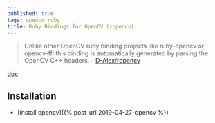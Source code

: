 ```yaml
---
published: true
tags: opencv ruby
title: Ruby Bindings for OpenCV (ropencv)
---
```

> Unlike other OpenCV ruby binding projects like ruby-opencv or opencv-ffi this binding is automatically generated by parsing the OpenCV C++ headers. - [D-Alex/ropencv](https://github.com/d-alex/ropencv)

[doc](http://www.rubydoc.info/gems/ropencv/0.0.7/OpenCV/)

## Installation
- [install opencv]({% post_url 2019-04-27-opencv %})
